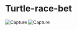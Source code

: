 ﻿# Turtle-race-bet
![Capture](https://user-images.githubusercontent.com/114987949/193798478-7443cc7b-5ae6-4378-abaf-0b75839e5848.PNG)
![Capture](https://user-images.githubusercontent.com/114987949/193798598-fa9fd8e4-56f9-4000-a61b-4810e1f23bfe.PNG)
